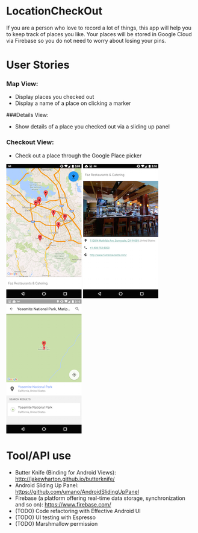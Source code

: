 # LocationCheckOut
If you are a person who love to record a lot of things, this app will help you to keep track of places you like. 
Your places will be stored in Google Cloud via Firebase so you do not need to worry about losing your pins.

# User Stories
### Map View:
* Display places you checked out
* Display a name of a place on clicking a marker

###Details View:
* Show details of a place you checked out via a sliding up panel

### Checkout View:
* Check out a place through the Google Place picker

![Main Map with places you pinned](https://raw.githubusercontent.com/hellohj/LocationCheckOut/master/images/1.png)
![add a place](https://raw.githubusercontent.com/hellohj/LocationCheckOut/master/images/2.png)
![details of a place](https://raw.githubusercontent.com/hellohj/LocationCheckOut/master/images/3.png)

# Tool/API use
* Butter Knife (Binding for Android Views): http://jakewharton.github.io/butterknife/
* Android Sliding Up Panel: https://github.com/umano/AndroidSlidingUpPanel
* Firebase (a platform offering real-time data storage, synchronization and so on): https://www.firebase.com/
* (TODO) Code refactoring with Effective Android UI
* (TODO) UI testing with Espresso
* (TODO) Marshmallow permission
